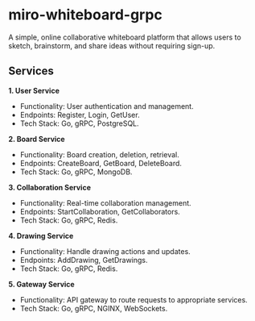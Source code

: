 # miro-whiteboard-grpc
A simple, online collaborative whiteboard platform that allows users to sketch, brainstorm, and share ideas without requiring sign-up.
## Services
**1. User Service**
- Functionality: User authentication and management.
- Endpoints: Register, Login, GetUser.
- Tech Stack: Go, gRPC, PostgreSQL.

**2. Board Service**
- Functionality: Board creation, deletion, retrieval.
- Endpoints: CreateBoard, GetBoard, DeleteBoard.
- Tech Stack: Go, gRPC, MongoDB.

**3. Collaboration Service**
- Functionality: Real-time collaboration management.
- Endpoints: StartCollaboration, GetCollaborators.
- Tech Stack: Go, gRPC, Redis.

**4. Drawing Service**
- Functionality: Handle drawing actions and updates.
- Endpoints: AddDrawing, GetDrawings.
- Tech Stack: Go, gRPC, Redis.

**5. Gateway Service**
- Functionality: API gateway to route requests to appropriate services.
- Tech Stack: Go, gRPC, NGINX, WebSockets.
